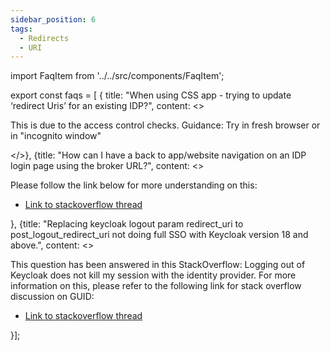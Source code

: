 ```yaml
---
sidebar_position: 6
tags:
  - Redirects
  - URI
---
```


import FaqItem from '../../src/components/FaqItem';

export const faqs = [
{
title: "When using CSS app - trying to update ‘redirect Uris’ for an existing IDP?",
content: <><p>This is due to the access control checks. Guidance: Try in fresh browser or in "incognito window"</p></>},
{title: "How can I have a back to app/website navigation on an IDP login page using the broker URL?",
content: <><p>Please follow the link below for more understanding on this:
</p><ul><li><a href={"https://stackoverflow.developer.gov.bc.ca/questions/1240/1241#1241"}>Link to stackoverflow thread</a></li></ul></>},
{title: "Replacing keycloak logout param redirect_uri to post_logout_redirect_uri not doing full SSO with Keycloak version 18 and above.",
content: <><p>This question has been answered in this StackOverflow: Logging out of Keycloak does not kill my session with the identity provider. 
For more information on this, please refer to the following link for stack overflow discussion on GUID:
</p><ul><li><a href={"https://stackoverflow.developer.gov.bc.ca/questions/998/999#999S"}>Link to stackoverflow thread</a></li></ul></>}];

<FaqItem faqs={faqs}/>
